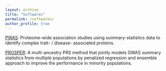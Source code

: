 ```yaml
---
layout: archive
title: "Softwares"
permalink: /softwares/
author_profile: true
---
```


[PWAS](http://nilanjanchatterjeelab.org/pwas/): Proteome-wide association studies using summary-statistics data to identify complex trait- / disease- associated proteins.

[PROSPER](https://github.com/Jingning-Zhang/PROSPER): A multi-ancestry PRS method that jointly models GWAS summary statistics from multiple populations by penalized regression and ensemble approach to improve the performance in minority populations.


